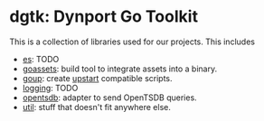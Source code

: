 # dgtk: Dynport Go Toolkit

This is a collection of libraries used for our projects. This includes
 * [es](./es/README.md): TODO
 * [goassets](./goassets/README.md): build tool to integrate assets into a binary.
 * [goup](./goassets/README.md): create [upstart](http://upstart.ubuntu.com/cookbook) compatible scripts.
 * [logging](./logging/README.md): TODO
 * [opentsdb](./opentsdb/README.md): adapter to send OpenTSDB queries.
 * [util](./util/README.md): stuff that doesn't fit anywhere else.

